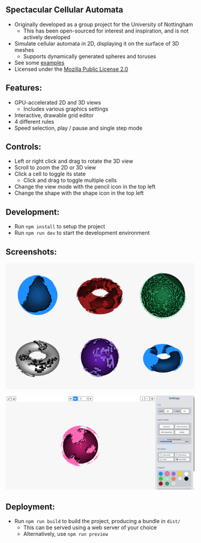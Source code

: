 ## Spectacular Cellular Automata
  - Originally developed as a group project for the University of Nottingham
    - This has been open-sourced for interest and inspiration, and is not actively developed
  - Simulate cellular automata in 2D, displaying it on the surface of 3D meshes
    - Supports dynamically generated spheres and toruses
  - See some [examples](#screenshots)
  - Licensed under the [Mozilla Public License 2.0](LICENCE.txt)

## Features:
  - GPU-accelerated 2D and 3D views
    - Includes various graphics settings
  - Interactive, drawable grid editor
  - 4 different rules
  - Speed selection, play / pause and single step mode

## Controls:
  - Left or right click and drag to rotate the 3D view
  - Scroll to zoom the 2D or 3D view
  - Click a cell to toggle its state
    - Click and drag to toggle multiple cells
  - Change the view mode with the pencil icon in the top left
  - Change the shape with the shape icon in the top left

## Development:
  - Run `npm install` to setup the project
  - Run `npm run dev` to start the development environment

## Screenshots:
<p align="center">
  <img src="https://github.com/stuarthayhurst/cellular-automata/raw/master/docs/demo-1.png" alt="Demo 1">
</p>
<p align="center">
  <img src="https://github.com/stuarthayhurst/cellular-automata/raw/master/docs/demo-2.png" alt="Demo 2">
</p>

## Deployment:
  - Run `npm run build` to build the project, producing a bundle in `dist/`
    - This can be served using a web server of your choice
    - Alternatively, use `npm run preview`
